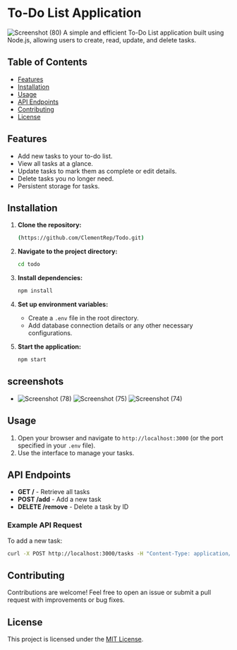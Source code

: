 # To-Do List Application
![Screenshot (80)](https://github.com/user-attachments/assets/210219df-a6c7-4b67-970e-37248027ab7e)
A simple and efficient To-Do List application built using Node.js, allowing users to create, read, update, and delete tasks.

## Table of Contents
- [Features](#features)
- [Installation](#installation)
- [Usage](#usage)
- [API Endpoints](#api-endpoints)
- [Contributing](#contributing)
- [License](#license)

## Features

- Add new tasks to your to-do list.
- View all tasks at a glance.
- Update tasks to mark them as complete or edit details.
- Delete tasks you no longer need.
- Persistent storage for tasks.

## Installation

1. **Clone the repository:**
   ```bash
   (https://github.com/ClementRep/Todo.git)
   ```
2. **Navigate to the project directory:**
   ```bash
   cd todo
   ```
3. **Install dependencies:**
   ```bash
   npm install
   ```
4. **Set up environment variables:**
   - Create a `.env` file in the root directory.
   - Add database connection details or any other necessary configurations.

5. **Start the application:**
   ```bash
   npm start
   ```

## screenshots
   - ![Screenshot (78)](https://github.com/user-attachments/assets/2d4c44d9-c714-4a9c-8920-485f2e416979)
![Screenshot (75)](https://github.com/user-attachments/assets/eda5a6e8-2c21-4e5a-8215-edd7badadea0)
![Screenshot (74)](https://github.com/user-attachments/assets/c5cdd419-864d-43e3-b000-953303d64657)

## Usage

1. Open your browser and navigate to `http://localhost:3000` (or the port specified in your `.env` file).
2. Use the interface to manage your tasks.

## API Endpoints

- **GET /** - Retrieve all tasks
- **POST /add** - Add a new task
- **DELETE /remove** - Delete a task by ID

### Example API Request

To add a new task:
```bash
curl -X POST http://localhost:3000/tasks -H "Content-Type: application/json" -d '{"title": "Buy groceries"}'
```

## Contributing

Contributions are welcome! Feel free to open an issue or submit a pull request with improvements or bug fixes.

## License

This project is licensed under the [MIT License](LICENSE).
